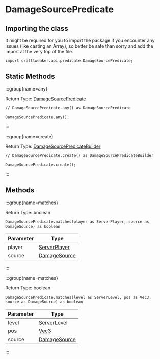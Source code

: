# DamageSourcePredicate

## Importing the class

It might be required for you to import the package if you encounter any issues (like casting an Array), so better be safe than sorry and add the import at the very top of the file.
```zenscript
import crafttweaker.api.predicate.DamageSourcePredicate;
```


## Static Methods

:::group{name=any}

Return Type: [DamageSourcePredicate](/vanilla/api/predicate/DamageSourcePredicate)

```zenscript
// DamageSourcePredicate.any() as DamageSourcePredicate

DamageSourcePredicate.any();
```

:::

:::group{name=create}

Return Type: [DamageSourcePredicateBuilder](/vanilla/api/predicate/builder/DamageSourcePredicateBuilder)

```zenscript
// DamageSourcePredicate.create() as DamageSourcePredicateBuilder

DamageSourcePredicate.create();
```

:::

## Methods

:::group{name=matches}

Return Type: boolean

```zenscript
DamageSourcePredicate.matches(player as ServerPlayer, source as DamageSource) as boolean
```

| Parameter |                             Type                             |
|-----------|--------------------------------------------------------------|
| player    | [ServerPlayer](/vanilla/api/entity/type/player/ServerPlayer) |
| source    | [DamageSource](/vanilla/api/world/DamageSource)              |


:::

:::group{name=matches}

Return Type: boolean

```zenscript
DamageSourcePredicate.matches(level as ServerLevel, pos as Vec3, source as DamageSource) as boolean
```

| Parameter |                      Type                       |
|-----------|-------------------------------------------------|
| level     | [ServerLevel](/vanilla/api/world/ServerLevel)   |
| pos       | [Vec3](/vanilla/api/util/math/Vec3)             |
| source    | [DamageSource](/vanilla/api/world/DamageSource) |


:::


